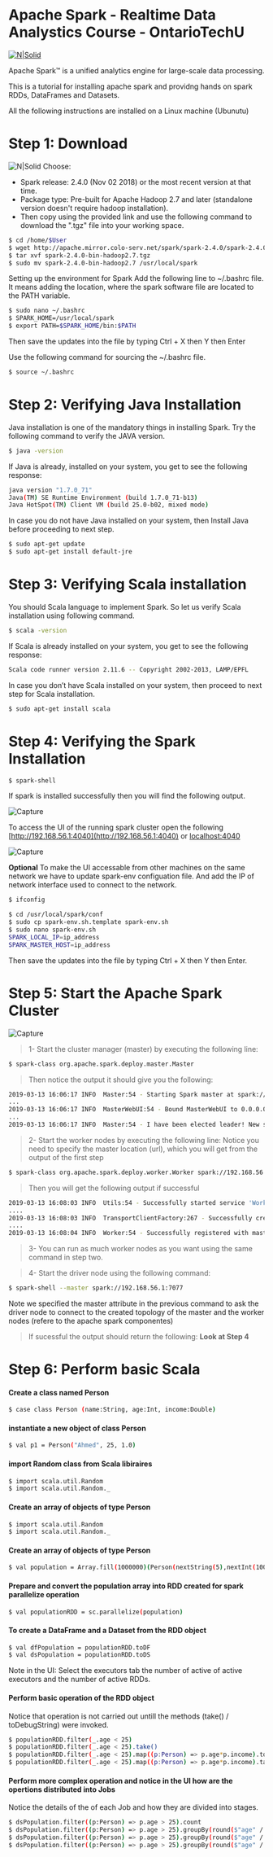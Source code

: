 # Apache Spark - Realtime Data Analystics Course - OntarioTechU

[![N|Solid](https://spark.apache.org/images/spark-logo-trademark.png)](https://spark.apache.org/)

Apache Spark™ is a unified analytics engine for large-scale data processing.

This is a tutorial for installing apache spark and providng hands on spark RDDs, DataFrames and Datasets.

All the following instructions are installed on a Linux machine (Ubunutu)

# Step 1: Download 

![N|Solid](https://user-images.githubusercontent.com/9883712/54505838-1c067380-4910-11e9-9acb-c3b13a376eb4.PNG)
Choose:
  - Spark release: 2.4.0 (Nov 02 2018) or the most recent version at that time.
  - Package type: Pre-built for Apache Hadoop 2.7 and later (standalone version doesn't require hadoop installation).
  - Then copy using the provided link and use the following command to download the ".tgz" file into your working space.

```sh
$ cd /home/$User
$ wget http://apache.mirror.colo-serv.net/spark/spark-2.4.0/spark-2.4.0-bin-hadoop2.7.tgz
$ tar xvf spark-2.4.0-bin-hadoop2.7.tgz 
$ sudo mv spark-2.4.0-bin-hadoop2.7 /usr/local/spark
```
Setting up the environment for Spark
Add the following line to ~/.bashrc file. It means adding the location, where the spark software file are located to the PATH variable.
```sh
$ sudo nano ~/.bashrc
$ SPARK_HOME=/usr/local/spark
$ export PATH=$SPARK_HOME/bin:$PATH
```
Then save the updates into the file by typing Ctrl + X then Y then Enter

Use the following command for sourcing the ~/.bashrc file.
```sh
$ source ~/.bashrc
```

# Step 2: Verifying Java Installation
Java installation is one of the mandatory things in installing Spark. Try the following command to verify the JAVA version.
```sh
$ java -version
```
If Java is already, installed on your system, you get to see the following response:
```sh
java version "1.7.0_71" 
Java(TM) SE Runtime Environment (build 1.7.0_71-b13) 
Java HotSpot(TM) Client VM (build 25.0-b02, mixed mode)
```
In case you do not have Java installed on your system, then Install Java before proceeding to next step.
```sh
$ sudo apt-get update
$ sudo apt-get install default-jre
```
# Step 3: Verifying Scala installation
You should Scala language to implement Spark. So let us verify Scala installation using following command.
```sh
$ scala -version
```
If Scala is already installed on your system, you get to see the following response:
```sh
Scala code runner version 2.11.6 -- Copyright 2002-2013, LAMP/EPFL
```
In case you don’t have Scala installed on your system, then proceed to next step for Scala installation.
```sh
$ sudo apt-get install scala
```
# Step 4: Verifying the Spark Installation
```sh
$ spark-shell
```
If spark is installed successfully then you will find the following output.

![Capture](https://user-images.githubusercontent.com/9883712/54507466-de0d4d80-4917-11e9-886c-727eda76203f.PNG)

To access the UI of the running spark cluster open the following  [http://192.168.56.1:4040](http://192.168.56.1:4040) or  [localhost:4040](localhost:4040)

![Capture](https://user-images.githubusercontent.com/9883712/54507541-347a8c00-4918-11e9-8ce9-422cf940ff62.PNG)

**Optional** To make the UI accessable from other machines on the same network we have to update spark-env configuation file. And add the IP of network interface used to connect to the network.
```sh
$ ifconfig
```
```sh
$ cd /usr/local/spark/conf
$ sudo cp spark-env.sh.template spark-env.sh
$ sudo nano spark-env.sh
SPARK_LOCAL_IP=ip_address
SPARK_MASTER_HOST=ip_address
```
Then save the updates into the file by typing Ctrl + X then Y then Enter.

# Step 5: Start the Apache Spark Cluster

![Capture](https://spark.apache.org/docs/latest/img/cluster-overview.png)

>1- Start the cluster manager (master) by executing the following line:
```sh
$ spark-class org.apache.spark.deploy.master.Master
```
> Then notice the output it should give you the following:
```sh
2019-03-13 16:06:17 INFO  Master:54 - Starting Spark master at spark://192.168.56.1:7077
...
2019-03-13 16:06:17 INFO  MasterWebUI:54 - Bound MasterWebUI to 0.0.0.0, and started at http://localhost:8080
...
2019-03-13 16:06:17 INFO  Master:54 - I have been elected leader! New state: ALIVE
```
>2- Start the worker nodes by executing the following line:
>Notice you need to specify the master location (url), which you will get from the output of the first step
```sh
$ spark-class org.apache.spark.deploy.worker.Worker spark://192.168.56.1:7077
```
>Then you will get the following output if successful
```sh
2019-03-13 16:08:03 INFO  Utils:54 - Successfully started service 'WorkerUI' on port 8081.
....
2019-03-13 16:08:03 INFO  TransportClientFactory:267 - Successfully created connection to /192.168.56.1:7077 after 42 ms (0 ms spent in bootstraps)
....
2019-03-13 16:08:04 INFO  Worker:54 - Successfully registered with master spark://192.168.56.1:7077
```
>3- You can run as much worker nodes as you want using the same command in step two.

>4- Start the driver node using the following command:
```sh
$ spark-shell --master spark://192.168.56.1:7077
```
Note we specified the master attribute in the previous command to ask the driver node to connect to the created topology of the master and the worker nodes (refere to the apache spark componentes)

>If sucessful the output should return the following: **Look at Step 4**

# Step 6: Perform basic Scala 

#### Create a class named Person
```sh
$ case class Person (name:String, age:Int, income:Double)
```
#### instantiate a new object of class Person
```sh
$ val p1 = Person("Ahmed", 25, 1.0)
```
#### import Random class from Scala libiraires
```sh
$ import scala.util.Random
$ import scala.util.Random._
```
#### Create an array of objects of type Person 
```sh
$ import scala.util.Random
$ import scala.util.Random._
```
#### Create an array of objects of type Person 
```sh
$ val population = Array.fill(1000000)(Person(nextString(5),nextInt(100), 50000*nextDouble()))
```
#### Prepare and convert the population array into RDD created for spark parallelize operation
```sh
$ val populationRDD = sc.parallelize(population)
```
#### To create a DataFrame and a Dataset from the RDD object 
```sh
$ val dfPopulation = populationRDD.toDF
$ val dsPopulation = populationRDD.toDS
```
Note in the UI: Select the executors tab the number of active of active executors and the number of active RDDs.

#### Perform basic operation of the RDD object
Notice that operation is not carried out untill the methods (take() / toDebugString) were invoked.
```sh
$ populationRDD.filter(_.age < 25)
$ populationRDD.filter(_.age < 25).take()
$ populationRDD.filter(_.age < 25).map((p:Person) => p.age*p.income).toDebugString
$ populationRDD.filter(_.age < 25).map((p:Person) => p.age*p.income).take(5)
```
#### Perform more complex operation and notice in the UI how are the opertions distributed into Jobs
Notice the details of the of each Job and how they are divided into stages.
```sh
$ dsPopulation.filter((p:Person) => p.age > 25).count
$ dsPopulation.filter((p:Person) => p.age > 25).groupBy(round($"age" / 5) * 5).agg(avg($"income")).show
$ dsPopulation.filter((p:Person) => p.age > 25).groupBy(round($"age" / 5) * 5).agg(avg($"income")).withColumnRenamed("(round((age / 5), 0) * 5)", "ageCategory").orderBy($"ageCategory")
$ dsPopulation.filter((p:Person) => p.age > 25).groupBy(round($"age" / 5) * 5).agg(avg($"income")).withColumnRenamed("(round((age / 5), 0) * 5)", "ageCategory").orderBy($"ageCategory").show
```
